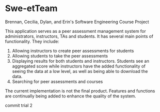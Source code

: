 # Swe-etTeam
Brennan, Cecilia, Dylan, and Erin's Software Engineering Course Project

This application serves as a peer assessment management system for administrators, instructors, TAs and students.
It has several main points of functionality.
They include:

1) Allowing instructors to create peer assessments for students
2) Allowing students to take the peer assessments
3) Displaying results for both students and instructors. Students see an aggregated score while instructors have the added functionality of seeing the data at a low level, as well as being able to download the data.
4) Searching for peer assessments and courses

The current implementation is not the final product. Features and functions are continually being added to enhance the quality of the system.

commit trial 2
